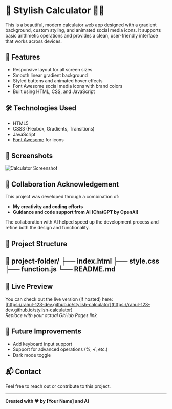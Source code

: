 # 🌈 Stylish Calculator 🧿✨

This is a beautiful, modern calculator web app designed with a gradient background, custom styling, and animated social media icons. It supports basic arithmetic operations and provides a clean, user-friendly interface that works across devices.

## 🚀 Features

- Responsive layout for all screen sizes  
- Smooth linear gradient background  
- Styled buttons and animated hover effects  
- Font Awesome social media icons with brand colors  
- Built using HTML, CSS, and JavaScript

## 🛠️ Technologies Used

- HTML5  
- CSS3 (Flexbox, Gradients, Transitions)  
- JavaScript  
- [Font Awesome](https://fontawesome.com/) for icons

## 📸 Screenshots

![Calculator Screenshot](screenshot.png) <!-- Replace with your image if desired -->

## 🤝 Collaboration Acknowledgement

This project was developed through a combination of:

- **My creativity and coding efforts**  
- **Guidance and code support from AI (ChatGPT by OpenAI)**  

The collaboration with AI helped speed up the development process and refine both the design and functionality.

## 📂 Project Structure


📁 project-folder/
├── index.html
├── style.css
├── function.js
└── README.md
--------------------------------------------------------------------------------------------------------------------------------------------------------------------------------------------------------------------
## 🔗 Live Preview

You can check out the live version (if hosted) here:  
[https://rahul-123-dev.github.io/stylish-calculator](https://rahul-123-dev.github.io/stylish-calculator)  
*Replace with your actual GitHub Pages link*

## 🧠 Future Improvements

- Add keyboard input support  
- Support for advanced operations (%, √, etc.)  
- Dark mode toggle

## 📬 Contact

Feel free to reach out or contribute to this project.

---

**Created with ❤️ by [Your Name] and AI**  
